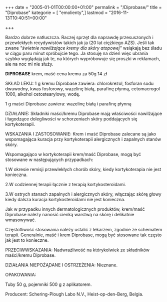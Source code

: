+++
date = "2005-01-01T00:00:00+01:00"
permalink = "/Diprobase/"
title = "Diprobase"
kategorie = [ "emolienty",]
lastmod = "2016-11-13T10:40:51+00:00"

+++

Bardzo dobrze natłuszcza. Raczej sprzęt dla naprawdę przesuszonych i przewlekłych recydywistów takich jak ja (20 lat ciężkiego AZS). Jeśli tak zwane *"świetnie nawilżające kremy dla skóry atopowej"* wsiąkają bez śladu w ciągu paru minut spróbujcie tego. Ja stosuję na dzień więc ubrania szybko wyglądają jak te, na których wypróbowuje się proszki w reklamach, ale na noc mi nie służy.



**DIPROBASE** krem, maść cena kremu za 50g 14 zł

SKŁAD LEKU: 1 g kremu Diprobase zawiera: chlorokrezol, fosforan sodu dwuwodny, kwas fosforowy, wazelinę białą, parafinę płynną, cetomacrogol 1000, alkohol cetostearylowy, wodę.

1 g maści Diprobase zawiera: wazelinę białą i parafinę płynną

DZIAŁANIE: Składniki maści/kremu Diprobase mają właściwości nawilżające i łagodzące dolegliwości w schorzeniach skóry poddających się kortykoterapii.

WSKAZANIA I ZASTOSOWANIE: Krem i maść Diprobase zalecane są jako wspomagająca kuracja przy kortykoterapii alergicznych i zapalnych stanów skóry.

Wspomagająco w kortykoterapii krem/maść Diprobase, mogą być stosowane w następujących przypadkach:

1.W okresie remisji przewlekłych chorób skóry, kiedy kortykoterapia nie jest konieczna.

2.W codziennej terapii łącznie z terapią kortykosteroidami.

3.W ostrych stanach zapalnych i alergicznych skóry, włączając skórę głowy kiedy dalsza kuracja kortykosteroidami nie jest konieczna.

Jak w przypadku innych dermatologicznych produktów, krem/maść Diprobase należy nanosić cienką warstwą na skórę i delikatnie wmasowywać.

Częstotliwość stosowania należy ustalić z lekarzem, zgodnie ze schematem terapii. Generalnie, maść i krem Diprobase, mogą być stosowane tak często jak jest to konieczne.

PRZECIWWSKAZANIA: Nadwrażliwość na którykolwiek ze składników maści/kremu Diprobase.

DZIAŁANIA NIEPOŻĄDANE I OSTRZEŻENIA: Nieznane.

OPAKOWANIA:

Tuby 50 g, pojemniki 500 g z aplikatorem.

Producent: Schering-Plough Labo N.V., Heist-op-den-Berg, Belgia.

